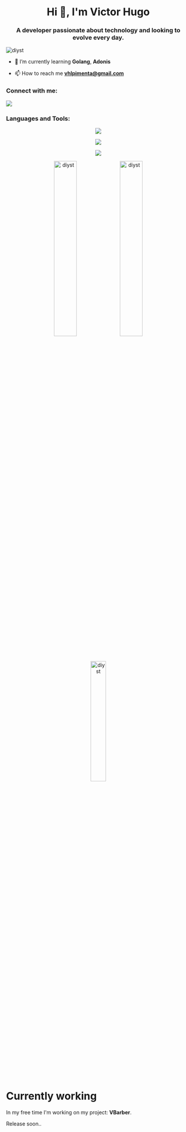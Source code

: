 <h1 align="center">Hi 👋, I'm Victor Hugo</h1>
<h3 align="center">A developer passionate about technology and looking to evolve every day.</h3>

<p align="left"> <img src="https://komarev.com/ghpvc/?username=diys&label=Profile%20views&color=0e75b6&style=flat" alt="diyst" /> </p>

- 🌱 I’m currently learning **Golang**, **Adonis**

- 📫 How to reach me **vhlpimenta@gmail.com**

<h3 align="left">Connect with me:</h3>
<p align="left">
    <a href="https://br.linkedin.com/in/victor-hugo-lima-pimenta-6ab736215" target="blank">
        <img src="https://skillicons.dev/icons?i=linkedin" />    
    </a>
</p>

<h3 align="left">Languages and Tools:</h3>


<p align="center">
    <img src="https://skillicons.dev/icons?i=css,typescript,cs,lua,nodejs,python" />
</p>

<p align="center">
    <img src="https://skillicons.dev/icons?i=azure,docker,git,jenkins,vscode,visualstudio" />
</p>

<p align="center">
    <img src="https://skillicons.dev/icons?i=react,adonis,powershell,vue,webpack,selenium" />
</p>

<p align="center">
  <img align="center" width="35%" src="https://github-readme-stats.vercel.app/api?username=diyst&show_icons=true&locale=en" alt="diyst" />
  <img align="center" width="35%" src="https://github-readme-streak-stats.herokuapp.com/?user=diyst&" alt="diyst" />
  <img align="center" width="29%" src="https://github-readme-stats.vercel.app/api/top-langs?username=diyst&show_icons=true&locale=en&layout=compact" alt="diyst" />
</p>

<h1> Currently working </h1>

In my free time I'm working on my project: **VBarber**.

Release soon..
